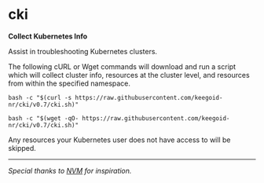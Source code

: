# cki

**Collect Kubernetes Info**

Assist in troubleshooting Kubernetes clusters.

The following cURL or Wget commands will download and run a script which will collect cluster info, resources at the cluster level, and resources from within the specified namespace.

```
bash -c "$(curl -s https://raw.githubusercontent.com/keegoid-nr/cki/v0.7/cki.sh)"
```

```
bash -c "$(wget -qO- https://raw.githubusercontent.com/keegoid-nr/cki/v0.7/cki.sh)"
```

Any resources your Kubernetes user does not have access to will be skipped.

---

*Special thanks to [NVM](https://github.com/nvm-sh/nvm) for inspiration.*
